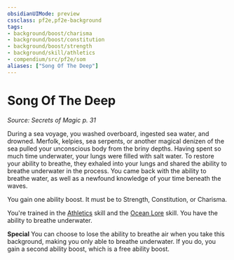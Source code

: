 ```yaml
---
obsidianUIMode: preview
cssclass: pf2e,pf2e-background
tags:
- background/boost/charisma
- background/boost/constitution
- background/boost/strength
- background/skill/athletics
- compendium/src/pf2e/som
aliases: ["Song Of The Deep"]
---
```

# Song Of The Deep
*Source: Secrets of Magic p. 31*  

During a sea voyage, you washed overboard, ingested sea water, and drowned. Merfolk, kelpies, sea serpents, or another magical denizen of the sea pulled your unconscious body from the briny depths. Having spent so much time underwater, your lungs were filled with salt water. To restore your ability to breathe, they exhaled into your lungs and shared the ability to breathe underwater in the process. You came back with the ability to breathe water, as well as a newfound knowledge of your time beneath the waves.

You gain one ability boost. It must be to Strength, Constitution, or Charisma.

You're trained in the [Athletics](../../skills.md#Athletics) skill and the [Ocean Lore](../../skills.md#Lore) skill. You have the ability to breathe underwater.

**Special** You can choose to lose the ability to breathe air when you take this background, making you only able to breathe underwater. If you do, you gain a second ability boost, which is a free ability boost.